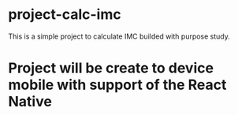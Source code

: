 # project-calc-imc
This is a simple project to calculate IMC builded with purpose study.

# Project will be create to device mobile with support of the React Native 
